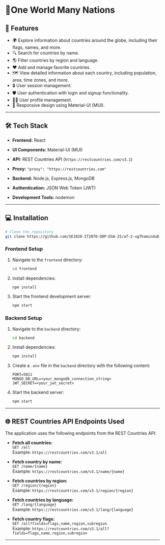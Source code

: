 # 📌One World Many Nations

## 🚀 Features
- 🌍 Explore information about countries around the globe, including their flags, names, and more.
- 🔍 Search for countries by name.
- 🌎 Filter countries by region and language.
- ❤️ Add and manage favorite countries.
- 🗺️ View detailed information about each country, including population, area, time zones, and more.
- 🔒 User session management.
- 🛡️ User authentication with login and signup functionality.
- 🧑‍💻 User profile management.
- 📜 Responsive design using Material-UI (MUI).

---

## 🛠 Tech Stack
- **Frontend:** React
- **UI Components:** Material-UI (MUI)
- **API:** REST Countries API (`https://restcountries.com/v3.1`)
- **Proxy:** `"proxy": "https://restcountries.com"`

- **Backend:** Node.js, Express.js, MongoDB
- **Authentication:** JSON Web Token (JWT)
- **Development Tools:** nodemon

---

## 💻 Installation

```bash
# Clone the repository
git clone https://github.com/SE1020-IT2070-OOP-DSA-25/af-2-ugThaminduD.git
```

### Frontend Setup
1. Navigate to the `frontend` directory:
   ```bash
   cd frontend
   ```
2. Install dependencies:
   ```bash
   npm install
   ```
3. Start the frontend development server:
   ```bash
   npm start
   ```

### Backend Setup
1. Navigate to the `backend` directory:
   ```bash
   cd backend
   ```
2. Install dependencies:
   ```bash
   npm install
   ```
3. Create a `.env` file in the `backend` directory with the following content:
   ```env
   PORT=5011
   MONGO_DB_URL=<your_mongodb_connection_string>
   JWT_SECRET=<your_jwt_secret>
   ```
4. Start the backend server:
   ```bash
   npm start
   ```

---

## 🌐 REST Countries API Endpoints Used
The application uses the following endpoints from the REST Countries API:

- **Fetch all countries:**  
  `GET /all`  
  Example: `https://restcountries.com/v3.1/all`

- **Fetch country by name:**  
  `GET /name/{name}`  
  Example: `https://restcountries.com/v3.1/name/{name}`

- **Fetch countries by region:**  
  `GET /region/{region}`  
  Example: `https://restcountries.com/v3.1/region/{region}`

- **Fetch countries by language:**  
  `GET /lang/{language}`  
  Example: `https://restcountries.com/v3.1/lang/{language}`

- **Fetch country flags:**  
  `GET /all?fields=flags,name,region,subregion`  
  Example: `https://restcountries.com/v3.1/all?fields=flags,name,region,subregion`

---
